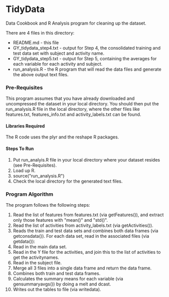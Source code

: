 # TidyData
Data Cookbook and R Analysis program for cleaning up the dataset.

There are 4 files in this directory:
- README.md - this file
- GY_tidydata_step4.txt - output for Step 4, the consolidated training and test data set with subject and activity name.
- GY_tidydata_step5.txt - output for Step 5, containing the averages for each variable for each activity and subject.
- run_analysis.R - the R program that will read the data files and generate the above output text files.

### Pre-Requisites
This program assumes that you have already downloaded and uncompressed the dataset in your local directory. You should then put the run_analysis.R file in the local directory, where the other files like features.txt, features_info.txt and activity_labels.txt can be found.

#### Libraries Required
The R code uses the plyr and the reshape R packages.

#### Steps To Run
1. Put run_analyis.R file in your local directory where your dataset resides (see Pre-Requisites).
2. Load up R.
3. source("run_analysis.R")
4. Check the local directory for the generated text files.

### Program Algorithm
The program follows the following steps:

1. Read the list of features from features.txt (via getFeatures()), and extract only those features with "mean()" and "std()".
2. Read the list of activities from activity_labels.txt (via getActivities()).
3. Reads the train and test data sets and combines both data frames (via getconsdata()). For each data set, read in the associated files (via getdata()):
  1. Read in the main data set.
  2. Read in the Y file for the activities, and join this to the list of activities to get the activitynames.
  3. Read in the subject file.
  4. Merge all 3 files into a single data frame and return the data frame.
  5. Combines both train and test data frames.
4. Calculates the summary means for each variable (via gensummaryavgs()) by doing a melt and dcast.
5. Writes out the tables to file (via writedata).
